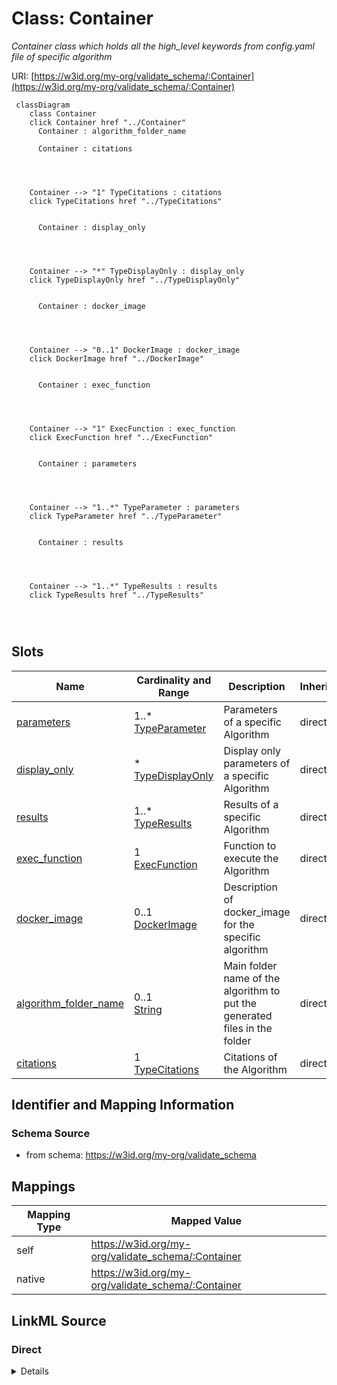 

# Class: Container


_Container class which holds all the high_level keywords from config.yaml file of specific algorithm_





URI: [https://w3id.org/my-org/validate_schema/:Container](https://w3id.org/my-org/validate_schema/:Container)






```mermaid
 classDiagram
    class Container
    click Container href "../Container"
      Container : algorithm_folder_name
        
      Container : citations
        
          
    
    
    Container --> "1" TypeCitations : citations
    click TypeCitations href "../TypeCitations"

        
      Container : display_only
        
          
    
    
    Container --> "*" TypeDisplayOnly : display_only
    click TypeDisplayOnly href "../TypeDisplayOnly"

        
      Container : docker_image
        
          
    
    
    Container --> "0..1" DockerImage : docker_image
    click DockerImage href "../DockerImage"

        
      Container : exec_function
        
          
    
    
    Container --> "1" ExecFunction : exec_function
    click ExecFunction href "../ExecFunction"

        
      Container : parameters
        
          
    
    
    Container --> "1..*" TypeParameter : parameters
    click TypeParameter href "../TypeParameter"

        
      Container : results
        
          
    
    
    Container --> "1..*" TypeResults : results
    click TypeResults href "../TypeResults"

        
      
```




<!-- no inheritance hierarchy -->


## Slots

| Name | Cardinality and Range | Description | Inheritance |
| ---  | --- | --- | --- |
| [parameters](parameters.md) | 1..* <br/> [TypeParameter](TypeParameter.md) | Parameters of a specific Algorithm | direct |
| [display_only](display_only.md) | * <br/> [TypeDisplayOnly](TypeDisplayOnly.md) | Display only parameters of a specific Algorithm | direct |
| [results](results.md) | 1..* <br/> [TypeResults](TypeResults.md) | Results of a specific Algorithm | direct |
| [exec_function](exec_function.md) | 1 <br/> [ExecFunction](ExecFunction.md) | Function to execute the Algorithm | direct |
| [docker_image](docker_image.md) | 0..1 <br/> [DockerImage](DockerImage.md) | Description of docker_image for the specific algorithm | direct |
| [algorithm_folder_name](algorithm_folder_name.md) | 0..1 <br/> [String](String.md) | Main folder name of the algorithm to put the generated files in the folder | direct |
| [citations](citations.md) | 1 <br/> [TypeCitations](TypeCitations.md) | Citations of the Algorithm | direct |









## Identifier and Mapping Information







### Schema Source


* from schema: https://w3id.org/my-org/validate_schema




## Mappings

| Mapping Type | Mapped Value |
| ---  | ---  |
| self | https://w3id.org/my-org/validate_schema/:Container |
| native | https://w3id.org/my-org/validate_schema/:Container |







## LinkML Source

<!-- TODO: investigate https://stackoverflow.com/questions/37606292/how-to-create-tabbed-code-blocks-in-mkdocs-or-sphinx -->

### Direct

<details>
```yaml
name: Container
description: Container class which holds all the high_level keywords from config.yaml
  file of specific algorithm
from_schema: https://w3id.org/my-org/validate_schema
slots:
- parameters
- display_only
- results
- exec_function
- docker_image
- algorithm_folder_name
- citations

```
</details>

### Induced

<details>
```yaml
name: Container
description: Container class which holds all the high_level keywords from config.yaml
  file of specific algorithm
from_schema: https://w3id.org/my-org/validate_schema
attributes:
  parameters:
    name: parameters
    description: Parameters of a specific Algorithm
    from_schema: https://w3id.org/my-org/validate_schema
    rank: 1000
    alias: parameters
    owner: Container
    domain_of:
    - Container
    range: TypeParameter
    required: true
    multivalued: true
  display_only:
    name: display_only
    description: Display only parameters of a specific Algorithm
    from_schema: https://w3id.org/my-org/validate_schema
    rank: 1000
    alias: display_only
    owner: Container
    domain_of:
    - Container
    range: TypeDisplayOnly
    multivalued: true
  results:
    name: results
    description: Results of a specific Algorithm
    from_schema: https://w3id.org/my-org/validate_schema
    rank: 1000
    alias: results
    owner: Container
    domain_of:
    - Container
    range: TypeResults
    required: true
    multivalued: true
  exec_function:
    name: exec_function
    description: Function to execute the Algorithm
    from_schema: https://w3id.org/my-org/validate_schema
    rank: 1000
    alias: exec_function
    owner: Container
    domain_of:
    - Container
    range: ExecFunction
    required: true
  docker_image:
    name: docker_image
    description: Description of docker_image for the specific algorithm
    from_schema: https://w3id.org/my-org/validate_schema
    rank: 1000
    alias: docker_image
    owner: Container
    domain_of:
    - Container
    range: DockerImage
  algorithm_folder_name:
    name: algorithm_folder_name
    description: Main folder name of the algorithm to put the generated files in the
      folder
    from_schema: https://w3id.org/my-org/validate_schema
    rank: 1000
    alias: algorithm_folder_name
    owner: Container
    domain_of:
    - Container
    range: string
  citations:
    name: citations
    description: Citations of the Algorithm
    from_schema: https://w3id.org/my-org/validate_schema
    rank: 1000
    alias: citations
    owner: Container
    domain_of:
    - Container
    range: TypeCitations
    required: true

```
</details>
